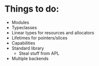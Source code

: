 # Things to do:
 - Modules
 - Typeclasses
 - Linear types for resources and allocators
 - Lifetimes for pointers/slices
 - Capabilities
 - Standard library
     - Steal stuff from APL
 - Multiple backends
